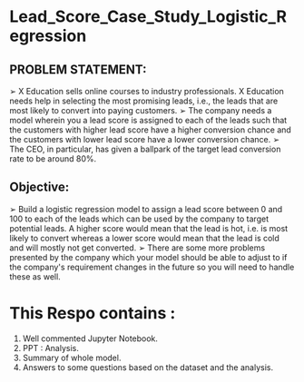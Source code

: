 # Lead_Score_Case_Study_Logistic_Regression

## PROBLEM STATEMENT:
➢ X Education sells online courses to industry professionals. X Education needs help in selecting the most promising leads, i.e., the leads that are most likely to convert into paying customers.
➢ The company needs a model wherein you a lead score is assigned to each of the leads such that the customers with higher lead score have a higher conversion chance and the customers with lower lead score have a lower conversion chance.
➢ The CEO, in particular, has given a ballpark of the target lead conversion rate to be around 80%. 
## Objective:
➢ Build a logistic regression model to assign a lead score between 0 and 100 to each of the leads which can be used by the company to target potential leads. A higher score would mean that the lead is hot, i.e. is most likely to convert whereas a lower score would mean that the lead is cold and will mostly not get converted.
➢ There are some more problems presented by the company which your model should be able to adjust to if the company's requirement changes in the future so you will need to handle these as well.

# This Respo contains :
1. Well commented Jupyter Notebook.
2. PPT : Analysis.
3. Summary of whole model.
4. Answers to some questions based on the dataset and the analysis.
